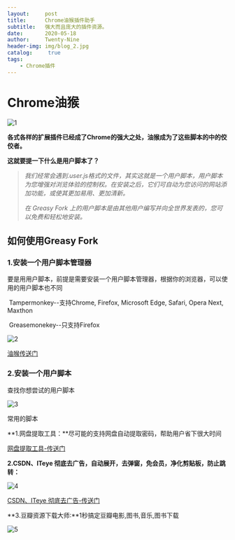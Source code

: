 ```yaml
---
layout:     post
title:      Chrome油猴插件助手
subtitle:   强大而且庞大的插件资源。
date:       2020-05-18
author:     Twenty-Nine
header-img: img/blog_2.jpg
catalog: 	 true
tags:
    - Chrome插件
---
```


# Chrome油猴

![1](https://s1.ax1x.com/2020/05/18/YWQaFS.png)

**各式各样的扩展插件已经成了Chrome的强大之处，油猴成为了这些脚本的中的佼佼者。**

**这就要提一下什么是用户脚本了？**

> *我们经常会遇到.user.js格式的文件，其实这就是一个用户脚本，用户脚本为您增强对浏览体验的控制权。在安装之后，它们可自动为您访问的网站添加功能，或使其更加易用、更加清新。*
>
> *在 Greasy Fork 上的用户脚本是由其他用户编写并向全世界发表的，您可以免费和轻松地安装。*

##  如何使用Greasy Fork

### 1.安装一个用户脚本管理器

要是用用户脚本，前提是需要安装一个用户脚本管理器，根据你的浏览器，可以使用的用户脚本也不同

​	Tampermonkey--支持Chrome, Firefox, Microsoft Edge, Safari, Opera Next, Maxthon

​	Greasemonekey--只支持Firefox

![2](https://s1.ax1x.com/2020/05/18/YWQNo8.md.png)

[油猴传送门](https://www.tampermonkey.net/)

### 2.安装一个用户脚本

查找你想尝试的用户脚本

![3](https://s1.ax1x.com/2020/05/18/YWQtdf.png)

常用的脚本

**1.网盘提取工具：**尽可能的支持网盘自动提取密码，帮助用户省下很大时间

[网盘提取工具-传送门](https://greasyfork.org/zh-CN/scripts/23635-%E7%99%BE%E5%BA%A6%E7%BD%91%E7%9B%98%E7%9B%B4%E6%8E%A5%E4%B8%8B%E8%BD%BD%E5%8A%A9%E6%89%8B)

**2.CSDN、ITeye 彻底去广告，自动展开，去弹窗，免会员，净化剪贴板，防止跳转：**

![4](https://s1.ax1x.com/2020/05/18/YWQwWQ.png)

[CSDN、ITeye 彻底去广告-传送门](https://greasyfork.org/zh-CN/scripts/386941-csdn-iteye)

**3.豆瓣资源下载大师:**1秒搞定豆瓣电影,图书,音乐,图书下载

![5](https://s1.ax1x.com/2020/05/18/YWQYeP.png)

